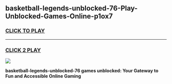
## basketball-legends-unblocked-76-Play-Unblocked-Games-Online-p1ox7
<h3>
<a href="https://premium76.site?title=basketball-legends-unblocked-76&ref=25A">CLICK TO PLAY</a></h3>
<hr>

<h3>
<a href="https://premium76.site?title=basketball-legends-unblocked-76&ref=25A">CLICK 2 PLAY</a>
  
</h3>

<a href="https://premium76.site?title=basketball-legends-unblocked-76&ref=25A"><img src="https://clearcache.store/games.png"></a>


**basketball-legends-unblocked-76 games unblocked: Your Gateway to Fun and Accessible Online Gaming**

